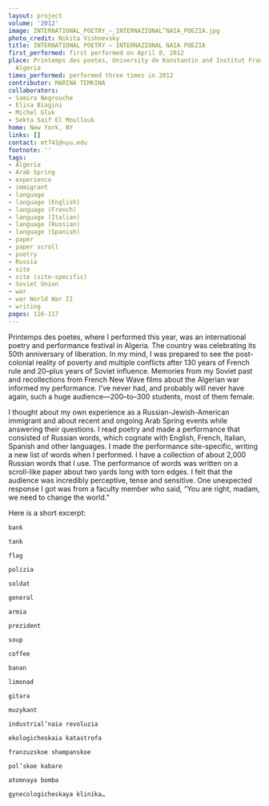 ```yaml
---
layout: project
volume: '2012'
image: INTERNATIONAL_POETRY_–_INTERNAZIONAL”NAIA_POEZIA.jpg
photo_credit: Nikita Vishnevsky
title: INTERNATIONAL POETRY — INTERNAZIONAL NAIA POEZIA
first_performed: first performed on April 8, 2012
place: Printemps des poetes, University de Konstantin and Institut Français in Konstantin,
  Algeria
times_performed: performed three times in 2012
contributor: MARINA TEMKINA
collaborators:
- Samira Negrouche
- Elisa Biagini
- Michel Gluk
- Sekta Saif El Moullouk
home: New York, NY
links: []
contact: mt741@nyu.edu
footnote: ''
tags:
- Algeria
- Arab Spring
- experience
- immigrant
- language
- language (English)
- language (French)
- language (Italian)
- language (Russian)
- language (Spanish)
- paper
- paper scroll
- poetry
- Russia
- site
- site (site-specific)
- Soviet Union
- war
- war World War II
- writing
pages: 116-117
---
```


Printemps des poetes, where I performed this year, was an international poetry and performance festival in Algeria. The country was celebrating its 50th anniversary of liberation. In my mind, I was prepared to see the post-colonial reality of poverty and multiple conflicts after 130 years of French rule and 20–plus years of Soviet influence. Memories from my Soviet past and recollections from French New Wave films about the Algerian war informed my performance. I’ve never had, and probably will never have again, such a huge audience—200–to–300 students, most of them female.

I thought about my own experience as a Russian-Jewish-American immigrant and about recent and ongoing Arab Spring events while answering their questions. I read poetry and made a performance that consisted of Russian words, which cognate with English, French, Italian, Spanish and other languages. I made the performance site-specific, writing a new list of words when I performed. I have a collection of about 2,000 Russian words that I use. The performance of words was written on a scroll-like paper about two yards long with torn edges. I felt that the audience was incredibly perceptive, tense and sensitive. One unexpected response I got was from a faculty member who said, “You are right, madam, we need to change the world.”

Here is a short excerpt:

	bank 

	tank 

	flag 

	polizia 

	soldat 

	general 

	armia 

	prezident 

	soup 

	coffee 

	banan 

	limonad 

	gitara

	muzykant 

	industrial’naia revoluzia 

	ekologicheskaia katastrofa 

	franzuzskoe shampanskoe 

	pol’skoe kabare 

	atomnaya bomba 

	gynecologicheskaya klinika…
